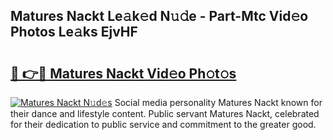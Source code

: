 ## Matures Nackt Le𝚊k𝚎d N𝚞𝚍e - Part-Mtc Vid𝚎o Photos Le𝚊ks EjvHF

# <h2><a href="http://fb9iuxp.evod.top/?m=Matures+Nackt">🔗 👉🔴 Matures Nackt Vid𝚎o Ph𝚘t𝚘s</a></h2>

[![Matures Nackt N𝚞d𝚎s](https://i.imgur.com/8V9OHl7.gif)](http://fb9iuxp.evod.top/?m=Matures+Nackt)
Social media personality Matures Nackt known for their dance and lifestyle content. Public servant Matures Nackt, celebrated for their dedication to public service and commitment to the greater good. 
